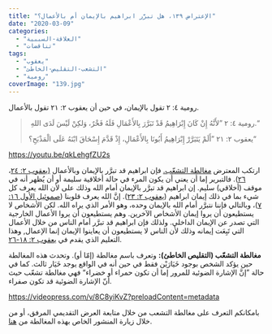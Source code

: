 ```yaml
---
title: "الإعتراض ١٣٩، هل تبرَّر ابراهيم بالإيمان أم بالأعمال؟"
date: "2020-03-09"
categories: 
  - "العلاقة-السببية"
  - "تناقضات"
tags: 
  - "يعقوب"
  - "التشعب-التقليص-الخاطئ"
  - "رومية"
coverImage: "139.jpg"
---
```


رومية ٤: ٢ تقول بالإيمان، في حين أن يعقوب ٢: ٢١ تقول بالأعمال.

>  رومية ٤: ٢ ”لأَنَّهُ إِنْ كَانَ إِبْرَاهِيمُ قَدْ تَبَرَّرَ بِالأَعْمَالِ فَلَهُ فَخْرٌ، وَلكِنْ لَيْسَ لَدَى اللهِ.“
> 
> يعقوب ٢: ٢١ ”أَلَمْ يَتَبَرَّرْ إِبْرَاهِيمُ أَبُونَا بِالأَعْمَالِ، إِذْ قَدَّمَ إِسْحَاقَ ابْنَهُ عَلَى الْمَذْبَحِ؟“

https://youtu.be/qkLehgfZU2s

ارتكب المعترض [مغالطة التشعّب.](https://reasonofhope.com/2019/07/25/bifurcation/) فإن ابراهيم قد تبرَّر بالإيمان وبالأعمال [(يعقوب ٢: ٢٤](https://biblia.com/books/ar-vandyke/Jas2.24)، [٢٦](https://biblia.com/books/ar-vandyke/Jas2.26)). فالتبرير إما أن يعني أن يكون المرء في حالة أخلاقية سليمة أو أن يُظهر أنه في موقف (أخلاقي) سليم. إن ابراهيم قد تبرَّر بالإيمان أمام الله وذلك على لأن الله يعرف كل شيء بما في ذلك إيمان ابراهيم ([يعقوب ٢: ٢٣](https://biblia.com/books/ar-vandyke/Jas2.23)). إنَّ الله يعرف قلوبنا ([صموئيل الأول ١٦: ٧](https://biblia.com/books/ar-vandyke/1Sa16.7))، وبالتالي فإننا نتبرَّر أمام الله بالإيمان وحده، وهو الأمر الذي يراه الله. لكن الأشخاص لا يستطيعون أن يروا إيمان الأشخاص الآخرين. وهم يستطيعون أن يروا الأعمال الخارجية التي تصدر عن الإيمان الداخلي. ولذلك فإن ابراهيم قد تبرَّر أمام الناس من خلال الأعمال التي تَبِعَت إيمانه وذلك لأن الناس لا يستطيعون أن يعاينوا الإيمان إنما الإعمال, وهذا التعليم الذي يقدم في [يعقوب ٢: ١٨-٢٦](https://biblia.com/books/ar-vandyke/Jas2.18-26).

**مغالطة التشعّب (التقليص الخاطئ):** وتعرف باسم مغالطة (إمّا أو). وتحدث هذه المغالطة حين يؤكد الشخص بوجود خَيَارَيْن فقط في حين أنه في الواقع يوجد خَيَار ثالث. كما في حالة ”إنَّ الإشارة الضوئية للمرور إما أن تكون حمراء أو خضراء“ فهي مغالطة تشعّب حيث أنّ الإشارة الضوئية قد تكون صفراء.

https://videopress.com/v/8C8yiKvZ?preloadContent=metadata

بامكانكم التعرف على مغالطة التشعب من خلال متابعة العرض التقديمي المرفق، أو من خلال زيارة المنشور الخاص بهذه المغالطة من [هنا](https://reasonofhope.com/2019/07/25/bifurcation/).
